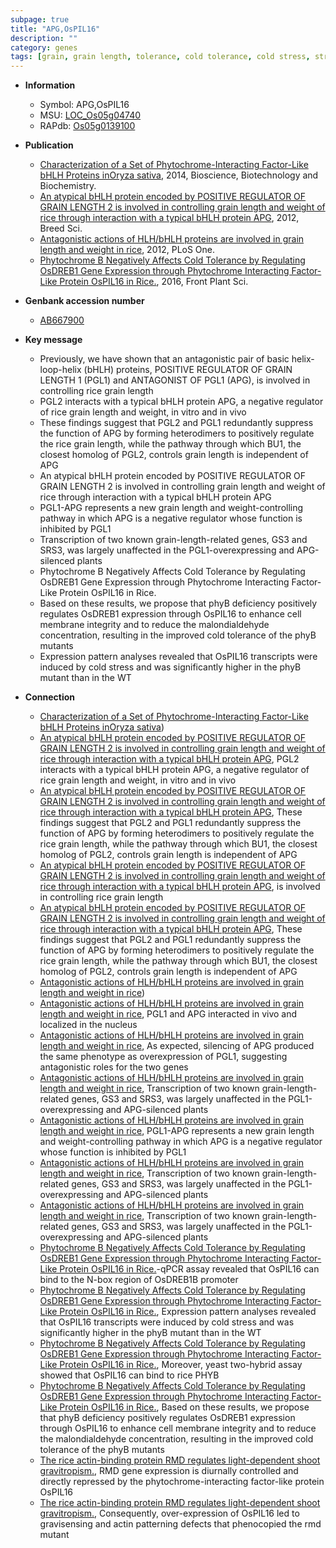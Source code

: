 ```yaml
---
subpage: true
title: "APG,OsPIL16"
description: ""
category: genes
tags: [grain, grain length, tolerance, cold tolerance, cold stress, stress]
---
```


* **Information**  
    + Symbol: APG,OsPIL16  
    + MSU: [LOC_Os05g04740](http://rice.plantbiology.msu.edu/cgi-bin/ORF_infopage.cgi?orf=LOC_Os05g04740)  
    + RAPdb: [Os05g0139100](http://rapdb.dna.affrc.go.jp/viewer/gbrowse_details/irgsp1?name=Os05g0139100)  

* **Publication**  
    + [Characterization of a Set of Phytochrome-Interacting Factor-Like bHLH Proteins inOryza sativa](http://www.ncbi.nlm.nih.gov/pubmed?term=Characterization+of+a+Set+of+Phytochrome-Interacting+Factor-Like+bHLH+Proteins+inOryza+sativa%5BTitle%5D), 2014, Bioscience, Biotechnology and Biochemistry.
    + [An atypical bHLH protein encoded by POSITIVE REGULATOR OF GRAIN LENGTH 2 is involved in controlling grain length and weight of rice through interaction with a typical bHLH protein APG](http://www.ncbi.nlm.nih.gov/pubmed?term=An+atypical+bHLH+protein+encoded+by+POSITIVE+REGULATOR+OF+GRAIN+LENGTH+2+is+involved+in+controlling+grain+length+and+weight+of+rice+through+interaction+with+a+typical+bHLH+protein+APG%5BTitle%5D), 2012, Breed Sci.
    + [Antagonistic actions of HLH/bHLH proteins are involved in grain length and weight in rice](http://www.ncbi.nlm.nih.gov/pubmed?term=Antagonistic+actions+of+HLH/bHLH+proteins+are+involved+in+grain+length+and+weight+in+rice%5BTitle%5D), 2012, PLoS One.
    + [Phytochrome B Negatively Affects Cold Tolerance by Regulating OsDREB1 Gene Expression through Phytochrome Interacting Factor-Like Protein OsPIL16 in Rice.](http://www.ncbi.nlm.nih.gov/pubmed?term=Phytochrome+B+Negatively+Affects+Cold+Tolerance+by+Regulating+OsDREB1+Gene+Expression+through+Phytochrome+Interacting+Factor-Like+Protein+OsPIL16+in+Rice.%5BTitle%5D), 2016, Front Plant Sci.

* **Genbank accession number**  
    + [AB667900](http://www.ncbi.nlm.nih.gov/nuccore/AB667900)

* **Key message**  
    + Previously, we have shown that an antagonistic pair of basic helix-loop-helix (bHLH) proteins, POSITIVE REGULATOR OF GRAIN LENGTH 1 (PGL1) and ANTAGONIST OF PGL1 (APG), is involved in controlling rice grain length
    + PGL2 interacts with a typical bHLH protein APG, a negative regulator of rice grain length and weight, in vitro and in vivo
    + These findings suggest that PGL2 and PGL1 redundantly suppress the function of APG by forming heterodimers to positively regulate the rice grain length, while the pathway through which BU1, the closest homolog of PGL2, controls grain length is independent of APG
    + An atypical bHLH protein encoded by POSITIVE REGULATOR OF GRAIN LENGTH 2 is involved in controlling grain length and weight of rice through interaction with a typical bHLH protein APG
    + PGL1-APG represents a new grain length and weight-controlling pathway in which APG is a negative regulator whose function is inhibited by PGL1
    + Transcription of two known grain-length-related genes, GS3 and SRS3, was largely unaffected in the PGL1-overexpressing and APG-silenced plants
    + Phytochrome B Negatively Affects Cold Tolerance by Regulating OsDREB1 Gene Expression through Phytochrome Interacting Factor-Like Protein OsPIL16 in Rice.
    + Based on these results, we propose that phyB deficiency positively regulates OsDREB1 expression through OsPIL16 to enhance cell membrane integrity and to reduce the malondialdehyde concentration, resulting in the improved cold tolerance of the phyB mutants
    + Expression pattern analyses revealed that OsPIL16 transcripts were induced by cold stress and was significantly higher in the phyB mutant than in the WT

* **Connection**  
    + [Characterization of a Set of Phytochrome-Interacting Factor-Like bHLH Proteins inOryza sativa](Oryza+sativa))
    + [An atypical bHLH protein encoded by POSITIVE REGULATOR OF GRAIN LENGTH 2 is involved in controlling grain length and weight of rice through interaction with a typical bHLH protein APG](http://www.ncbi.nlm.nih.gov/pubmed?term=An+atypical+bHLH+protein+encoded+by+POSITIVE+REGULATOR+OF+GRAIN+LENGTH+2+is+involved+in+controlling+grain+length+and+weight+of+rice+through+interaction+with+a+typical+bHLH+protein+APG%5BTitle%5D), PGL2 interacts with a typical bHLH protein APG, a negative regulator of rice grain length and weight, in vitro and in vivo
    + [An atypical bHLH protein encoded by POSITIVE REGULATOR OF GRAIN LENGTH 2 is involved in controlling grain length and weight of rice through interaction with a typical bHLH protein APG](http://www.ncbi.nlm.nih.gov/pubmed?term=An+atypical+bHLH+protein+encoded+by+POSITIVE+REGULATOR+OF+GRAIN+LENGTH+2+is+involved+in+controlling+grain+length+and+weight+of+rice+through+interaction+with+a+typical+bHLH+protein+APG%5BTitle%5D), These findings suggest that PGL2 and PGL1 redundantly suppress the function of APG by forming heterodimers to positively regulate the rice grain length, while the pathway through which BU1, the closest homolog of PGL2, controls grain length is independent of APG
    + [An atypical bHLH protein encoded by POSITIVE REGULATOR OF GRAIN LENGTH 2 is involved in controlling grain length and weight of rice through interaction with a typical bHLH protein APG](APG), is involved in controlling rice grain length
    + [An atypical bHLH protein encoded by POSITIVE REGULATOR OF GRAIN LENGTH 2 is involved in controlling grain length and weight of rice through interaction with a typical bHLH protein APG](http://www.ncbi.nlm.nih.gov/pubmed?term=An+atypical+bHLH+protein+encoded+by+POSITIVE+REGULATOR+OF+GRAIN+LENGTH+2+is+involved+in+controlling+grain+length+and+weight+of+rice+through+interaction+with+a+typical+bHLH+protein+APG%5BTitle%5D), These findings suggest that PGL2 and PGL1 redundantly suppress the function of APG by forming heterodimers to positively regulate the rice grain length, while the pathway through which BU1, the closest homolog of PGL2, controls grain length is independent of APG
    + [Antagonistic actions of HLH/bHLH proteins are involved in grain length and weight in rice](APG))
    + [Antagonistic actions of HLH/bHLH proteins are involved in grain length and weight in rice](http://www.ncbi.nlm.nih.gov/pubmed?term=Antagonistic+actions+of+HLH/bHLH+proteins+are+involved+in+grain+length+and+weight+in+rice%5BTitle%5D), PGL1 and APG interacted in vivo and localized in the nucleus
    + [Antagonistic actions of HLH/bHLH proteins are involved in grain length and weight in rice](http://www.ncbi.nlm.nih.gov/pubmed?term=Antagonistic+actions+of+HLH/bHLH+proteins+are+involved+in+grain+length+and+weight+in+rice%5BTitle%5D), As expected, silencing of APG produced the same phenotype as overexpression of PGL1, suggesting antagonistic roles for the two genes
    + [Antagonistic actions of HLH/bHLH proteins are involved in grain length and weight in rice](http://www.ncbi.nlm.nih.gov/pubmed?term=Antagonistic+actions+of+HLH/bHLH+proteins+are+involved+in+grain+length+and+weight+in+rice%5BTitle%5D), Transcription of two known grain-length-related genes, GS3 and SRS3, was largely unaffected in the PGL1-overexpressing and APG-silenced plants
    + [Antagonistic actions of HLH/bHLH proteins are involved in grain length and weight in rice](http://www.ncbi.nlm.nih.gov/pubmed?term=Antagonistic+actions+of+HLH/bHLH+proteins+are+involved+in+grain+length+and+weight+in+rice%5BTitle%5D), PGL1-APG represents a new grain length and weight-controlling pathway in which APG is a negative regulator whose function is inhibited by PGL1
    + [Antagonistic actions of HLH/bHLH proteins are involved in grain length and weight in rice](http://www.ncbi.nlm.nih.gov/pubmed?term=Antagonistic+actions+of+HLH/bHLH+proteins+are+involved+in+grain+length+and+weight+in+rice%5BTitle%5D), Transcription of two known grain-length-related genes, GS3 and SRS3, was largely unaffected in the PGL1-overexpressing and APG-silenced plants
    + [Antagonistic actions of HLH/bHLH proteins are involved in grain length and weight in rice](http://www.ncbi.nlm.nih.gov/pubmed?term=Antagonistic+actions+of+HLH/bHLH+proteins+are+involved+in+grain+length+and+weight+in+rice%5BTitle%5D), Transcription of two known grain-length-related genes, GS3 and SRS3, was largely unaffected in the PGL1-overexpressing and APG-silenced plants
    + [Phytochrome B Negatively Affects Cold Tolerance by Regulating OsDREB1 Gene Expression through Phytochrome Interacting Factor-Like Protein OsPIL16 in Rice.](ChIP)-qPCR assay revealed that OsPIL16 can bind to the N-box region of OsDREB1B promoter
    + [Phytochrome B Negatively Affects Cold Tolerance by Regulating OsDREB1 Gene Expression through Phytochrome Interacting Factor-Like Protein OsPIL16 in Rice.](http://www.ncbi.nlm.nih.gov/pubmed?term=Phytochrome+B+Negatively+Affects+Cold+Tolerance+by+Regulating+OsDREB1+Gene+Expression+through+Phytochrome+Interacting+Factor-Like+Protein+OsPIL16+in+Rice.%5BTitle%5D), Expression pattern analyses revealed that OsPIL16 transcripts were induced by cold stress and was significantly higher in the phyB mutant than in the WT
    + [Phytochrome B Negatively Affects Cold Tolerance by Regulating OsDREB1 Gene Expression through Phytochrome Interacting Factor-Like Protein OsPIL16 in Rice.](http://www.ncbi.nlm.nih.gov/pubmed?term=Phytochrome+B+Negatively+Affects+Cold+Tolerance+by+Regulating+OsDREB1+Gene+Expression+through+Phytochrome+Interacting+Factor-Like+Protein+OsPIL16+in+Rice.%5BTitle%5D), Moreover, yeast two-hybrid assay showed that OsPIL16 can bind to rice PHYB
    + [Phytochrome B Negatively Affects Cold Tolerance by Regulating OsDREB1 Gene Expression through Phytochrome Interacting Factor-Like Protein OsPIL16 in Rice.](http://www.ncbi.nlm.nih.gov/pubmed?term=Phytochrome+B+Negatively+Affects+Cold+Tolerance+by+Regulating+OsDREB1+Gene+Expression+through+Phytochrome+Interacting+Factor-Like+Protein+OsPIL16+in+Rice.%5BTitle%5D), Based on these results, we propose that phyB deficiency positively regulates OsDREB1 expression through OsPIL16 to enhance cell membrane integrity and to reduce the malondialdehyde concentration, resulting in the improved cold tolerance of the phyB mutants
    + [The rice actin-binding protein RMD regulates light-dependent shoot gravitropism.](http://www.ncbi.nlm.nih.gov/pubmed?term=The+rice+actin-binding+protein+RMD+regulates+light-dependent+shoot+gravitropism.%5BTitle%5D),  RMD gene expression is diurnally controlled and directly repressed by the phytochrome-interacting factor-like protein OsPIL16
    + [The rice actin-binding protein RMD regulates light-dependent shoot gravitropism.](http://www.ncbi.nlm.nih.gov/pubmed?term=The+rice+actin-binding+protein+RMD+regulates+light-dependent+shoot+gravitropism.%5BTitle%5D),  Consequently, over-expression of OsPIL16 led to gravisensing and actin patterning defects that phenocopied the rmd mutant



